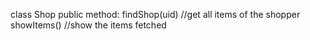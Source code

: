 class Shop
public method:
	findShop(uid) //get all items of the shopper
	showItems() //show the items fetched
